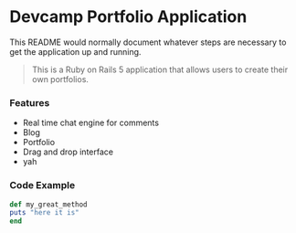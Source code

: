 # Devcamp Portfolio Application 

This README would normally document whatever steps are necessary to get the
application up and running.

> This is a Ruby on Rails 5 application that allows users to create their own portfolios.

### Features

- Real time chat engine for comments
- Blog
- Portfolio
- Drag and drop interface
- yah

### Code Example
``` ruby 
def my_great_method
puts "here it is"
end